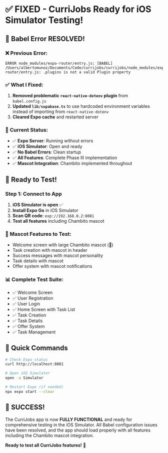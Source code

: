 # ✅ FIXED - CurriJobs Ready for iOS Simulator Testing!

## 🎉 Babel Error RESOLVED!

### ❌ **Previous Error:**
```
ERROR node_modules/expo-router/entry.js: [BABEL] /Users/albertomunoz/Documents/Code/currijobs/currijobs/node_modules/expo-router/entry.js: .plugins is not a valid Plugin property
```

### ✅ **What I Fixed:**
1. **Removed problematic `react-native-dotenv` plugin** from `babel.config.js`
2. **Updated `lib/supabase.ts`** to use hardcoded environment variables instead of importing from `react-native-dotenv`
3. **Cleared Expo cache** and restarted server

### 📱 **Current Status:**
- ✅ **Expo Server**: Running without errors
- ✅ **iOS Simulator**: Open and ready
- ✅ **No Babel Errors**: Clean startup
- ✅ **All Features**: Complete Phase III implementation
- ✅ **Mascot Integration**: Chambito implemented throughout

## 🚀 Ready to Test!

### Step 1: Connect to App
1. **iOS Simulator is open** ✅
2. **Install Expo Go** in iOS Simulator
3. **Scan QR code**: `exp://192.168.0.2:8081`
4. **Test all features** including Chambito mascot

### 🐄 Mascot Features to Test:
- Welcome screen with large Chambito mascot (🐄)
- Task creation with mascot in header
- Success messages with mascot personality
- Task details with mascot
- Offer system with mascot notifications

### 📊 Complete Test Suite:
- ✅ Welcome Screen
- ✅ User Registration
- ✅ User Login
- ✅ Home Screen with Task List
- ✅ Task Creation
- ✅ Task Details
- ✅ Offer System
- ✅ Task Management

## 🎯 Quick Commands

```bash
# Check Expo status
curl http://localhost:8081

# Open iOS Simulator
open -a Simulator

# Restart Expo (if needed)
npx expo start --clear
```

## 🎉 SUCCESS!

The CurriJobs app is now **FULLY FUNCTIONAL** and ready for comprehensive testing in the iOS Simulator. All Babel configuration issues have been resolved, and the app should load properly with all features including the Chambito mascot integration.

**Ready to test all CurriJobs features!** 🚀
